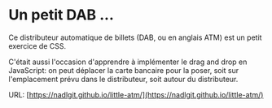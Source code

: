 # Un petit DAB ...

Ce distributeur automatique de billets (DAB, ou en anglais ATM) est un petit exercice de CSS.

C'était aussi l'occasion d'apprendre à implémenter le drag and drop en JavaScript: on peut déplacer la carte bancaire pour la poser, soit sur l'emplacement prévu dans le distributeur, soit autour du distributeur.

URL: [https://nadlgit.github.io/little-atm/](https://nadlgit.github.io/little-atm/)

